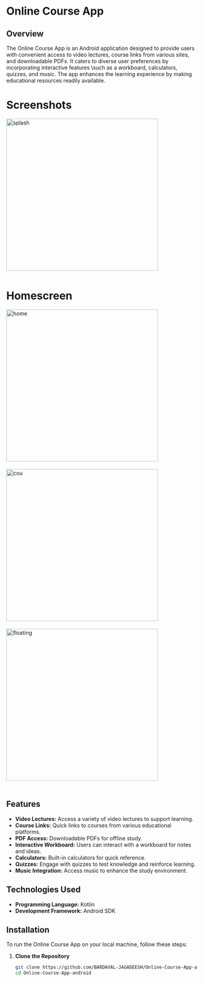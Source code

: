 # Online Course App

## Overview
The Online Course App is an Android application designed to provide users with convenient access to video lectures, 
course links from various sites, and downloadable PDFs. It caters to diverse user preferences by incorporating interactive features
\such as a workboard, calculators, quizzes, and music. The app enhances the learning experience by making educational resources readily available.
# Screenshots
<img src="https://github.com/user-attachments/assets/6179566d-c165-4737-b1f6-0394821c48c3" width="400" alt="splash" style="margin-bottom: 10px;">


# Homescreen
<img src="https://github.com/user-attachments/assets/08e01575-4902-4066-a7b4-0380aa9a5a10" width="400" alt="home" style="margin-bottom: 20px;">

<img src="https://github.com/user-attachments/assets/f0510abd-e4a0-4aea-b2d7-2ab05be5ad93" width="400" alt="cou" style="margin-bottom: 20px;">




<img src="https://github.com/user-attachments/assets/62ab32a7-f9ac-4252-b64c-7d9f38e66053" width="400" alt="floating" style="margin-bottom: 20px;">








## Features
- **Video Lectures:** Access a variety of video lectures to support learning.
- **Course Links:** Quick links to courses from various educational platforms.
- **PDF Access:** Downloadable PDFs for offline study.
- **Interactive Workboard:** Users can interact with a workboard for notes and ideas.
- **Calculators:** Built-in calculators for quick reference.
- **Quizzes:** Engage with quizzes to test knowledge and reinforce learning.
- **Music Integration:** Access music to enhance the study environment.

## Technologies Used
- **Programming Language:** Kotlin
- **Development Framework:** Android SDK

  
## Installation
To run the Online Course App on your local machine, follow these steps:

1. **Clone the Repository**
   ```bash
   git clone https://github.com/BARDAVAL-JAGADEESH/Online-Course-App-android.git
   cd Online-Course-App-android


